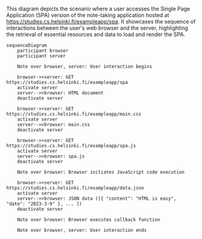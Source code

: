 This diagram depicts the scenario where a user accesses the Single Page Application (SPA) version of the note-taking application hosted at https://studies.cs.helsinki.fi/exampleapp/spa. It showcases the sequence of interactions between the user's web browser and the server, highlighting the retrieval of essential resources and data to load and render the SPA.

```mermaid
sequenceDiagram
    participant browser
    participant server

    Note over browser, server: User interaction begins

    browser->>server: GET https://studies.cs.helsinki.fi/exampleapp/spa
    activate server
    server-->>browser: HTML document
    deactivate server

    browser->>server: GET https://studies.cs.helsinki.fi/exampleapp/main.css
    activate server
    server-->>browser: main.css
    deactivate server

    browser->>server: GET https://studies.cs.helsinki.fi/exampleapp/spa.js
    activate server
    server-->>browser: spa.js
    deactivate server

    Note over browser: Browser initiates JavaScript code execution

    browser->>server: GET https://studies.cs.helsinki.fi/exampleapp/data.json
    activate server
    server-->>browser: JSON data ([{ "content": "HTML is easy", "date": "2023-3-9" }, ... ])
    deactivate server

    Note over browser: Browser executes callback function

    Note over browser, server: User interaction ends
```
